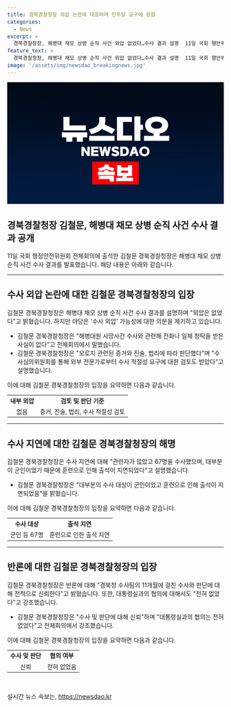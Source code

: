 ```yaml
---
title: 경북경찰청장 외압 논란에 대응하며 민주당 요구에 응함
categories:
  - News
excerpt: >
  경북경찰청장, 해병대 채모 상병 순직 사건 외압 없었다…수사 결과 설명  11일 국회 행안위에서 김철문 경북경찰청장은 해병대 채모 상병 순직 사건의 수사 결과를 밝혀 외압은 없었다고 주장했다. 이에 야당은 수사 외압 가능성에 대해 집중 조사를 요구하고 있다. 김 청장은 수사가 늦어진 이유로 관련자가 많았고 대부분이 군인이었는데 훈련 때문에 출석에 시간이 걸렸다고 언급했다. 이 외에도 민주당 의원들이 수사심의위원회 명단을 공개하라는 요구를 내세우고 있다.
feature_text: >
  경북경찰청장, 해병대 채모 상병 순직 사건 외압 없었다…수사 결과 설명  11일 국회 행안위에서 김철문 경북경찰청장은 해병대 채모 상병 순직 사건의 수사 결과를 밝혀 외압은 없었다고 주장했다. 이에 야당은 수사 외압 가능성에 대해 집중 조사를 요구하고 있다. 김 청장은 수사가 늦어진 이유로 관련자가 많았고 대부분이 군인이었는데 훈련 때문에 출석에 시간이 걸렸다고 언급했다. 이 외에도 민주당 의원들이 수사심의위원회 명단을 공개하라는 요구를 내세우고 있다.
image: '/assets/img/newsdao_breakingnews.jpg'
---
```


<p><img src="/assets/img/newsdao_breakingnews.jpg" alt="pcversion 속보" /></p>

<h2 data-ke-size="size26">경북경찰청장 김철문, 해병대 채모 상병 순직 사건 수사 결과 공개</h2>

<p data-ke-size="size16">11일 국회 행정안전위원회 전체회의에 출석한 김철문 경북경찰청장은 해병대 채모 상병 순직 사건 수사 결과를 발표했습니다. 해당 내용은 아래와 같습니다.</p>

<hr>

<h2 data-ke-size="size24">수사 외압 논란에 대한 김철문 경북경찰청장의 입장</h2>

<p data-ke-size="size16">김철문 경북경찰청장은 해병대 채모 상병 순직 사건 수사 결과를 설명하며 "외압은 없었다"고 밝혔습니다. 하지만 야당은 '수사 외압' 가능성에 대한 의문을 제기하고 있습니다.</p>

<ul>
    <li>김철문 경북경찰청장은 "해병대원 사망사건 수사와 관련해 전화나 일체 청탁을 받은 사실이 없다"고 전체회의에서 말했습니다.</li>
    <li>김철문 경북경찰청장은 "오로지 관련된 증거와 진술, 법리에 따라 판단했다"며 "수사심의위원회를 통해 외부 전문가로부터 수사 적절성 요구에 대한 검토도 받았다"고 설명했습니다.</li>
</ul>

<p data-ke-size="size16">이에 대해 김철문 경북경찰청장의 입장을 요약하면 다음과 같습니다.</p>

<table>
    <tr>
        <td style="text-align: center; height: 17px;"><b>내부 외압</b></td>
        <td style="text-align: center; height: 17px;"><b>검토 및 판단 기준</b></td>
    </tr>
    <tr>
        <td style="text-align: center; height: 17px;">없음</td>
        <td style="text-align: center; height: 17px;">증거, 진술, 법리, 수사 적절성 검토</td>
    </tr>
</table>

<hr>

<h2 data-ke-size="size24">수사 지연에 대한 김철문 경북경찰청장의 해명</h2>

<p data-ke-size="size16">김철문 경북경찰청장은 수사 지연에 대해 "관련자가 많았고 67명을 수사했으며, 대부분이 군인이었기 때문에 훈련으로 인해 출석이 지연되었다"고 설명했습니다.</p>

<ul>
    <li>김철문 경북경찰청장은 "대부분의 수사 대상이 군인이었고 훈련으로 인해 출석이 지연되었음"을 밝혔습니다.</li>
</ul>

<p data-ke-size="size16">이에 대해 김철문 경북경찰청장의 입장을 요약하면 다음과 같습니다.</p>

<table>
    <tr>
        <td style="text-align: center; height: 17px;"><b>수사 대상</b></td>
        <td style="text-align: center; height: 17px;"><b>출석 지연</b></td>
    </tr>
    <tr>
        <td style="text-align: center; height: 17px;">군인 등 67명</td>
        <td style="text-align: center; height: 17px;">훈련으로 인한 출석 지연</td>
    </tr>
</table>

<hr>

<h2 data-ke-size="size24">반론에 대한 김철문 경북경찰청장의 입장</h2>

<p data-ke-size="size16">김철문 경북경찰청장은 반론에 대해 "경북청 수사팀의 11개월에 걸친 수사와 판단에 대해 전적으로 신뢰한다"고 밝혔습니다. 또한, 대통령실과의 협의에 대해서도 "전혀 없었다"고 강조했습니다.</p>

<ul>
    <li>김철문 경북경찰청장은 "수사 및 판단에 대해 신뢰"하며 "대통령실과의 협의는 전혀 없었다"고 전체회의에서 강조했습니다.</li>
</ul>

<p data-ke-size="size16">이에 대해 김철문 경북경찰청장의 입장을 요약하면 다음과 같습니다.</p>

<table>
    <tr>
        <td style="text-align: center; height: 17px;"><b>수사 및 판단</b></td>
        <td style="text-align: center; height: 17px;"><b>협의 여부</b></td>
    </tr>
    <tr>
        <td style="text-align: center; height: 17px;">신뢰</td>
        <td style="text-align: center; height: 17px;">전혀 없었음</td>
    </tr>
</table>

<p data-ke-size="size16">&nbsp;</p>
실시간 뉴스 속보는, <a href="https://newsdao.kr" rel="dofollow">https://newsdao.kr</a>


